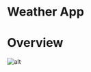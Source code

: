 # Weather App
# Overview 
![alt](https://res.cloudinary.com/chat-app-gmc/image/upload/s--64LxKlfV--/v1650600080/cqxnhwjvcnqiaso5my6c.jpg)
